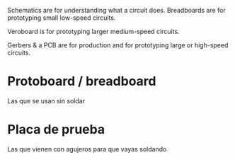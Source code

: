 Schematics are for understanding what a circuit does.
Breadboards are for prototyping small low-speed circuits.

Veroboard is for prototyping larger medium-speed circuits.

Gerbers & a PCB are for production and for prototyping large or high-speed circuits.


# Protoboard / breadboard
Las que se usan sin soldar


# Placa de prueba
Las que vienen con agujeros para que vayas soldando
